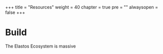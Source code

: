
+++
title = "Resources"
weight = 40
chapter = true
pre = ""
alwaysopen = false
+++

# Build

The Elastos Ecosystem is massive 

